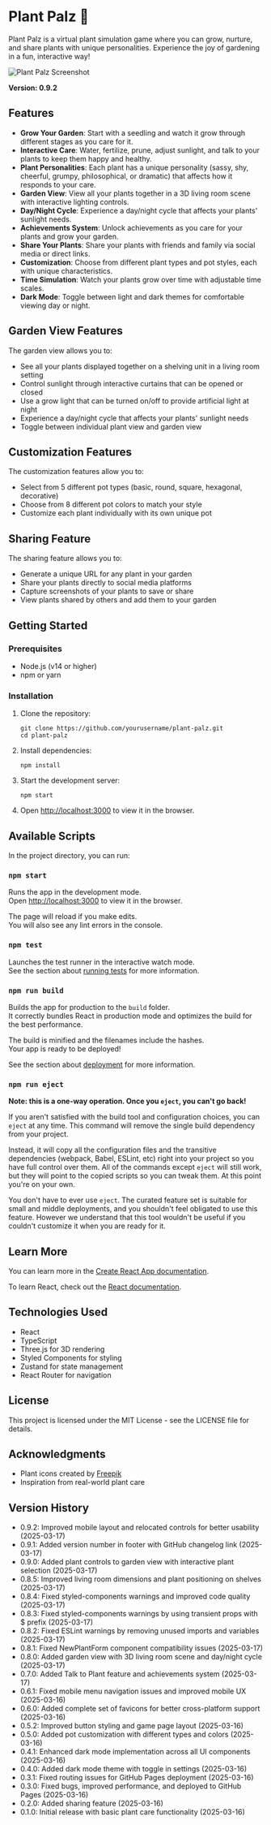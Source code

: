 # Plant Palz 🌱

Plant Palz is a virtual plant simulation game where you can grow, nurture, and share plants with unique personalities. Experience the joy of gardening in a fun, interactive way!

![Plant Palz Screenshot](public/screenshot.png)

**Version: 0.9.2**

## Features

- **Grow Your Garden**: Start with a seedling and watch it grow through different stages as you care for it.
- **Interactive Care**: Water, fertilize, prune, adjust sunlight, and talk to your plants to keep them happy and healthy.
- **Plant Personalities**: Each plant has a unique personality (sassy, shy, cheerful, grumpy, philosophical, or dramatic) that affects how it responds to your care.
- **Garden View**: View all your plants together in a 3D living room scene with interactive lighting controls.
- **Day/Night Cycle**: Experience a day/night cycle that affects your plants' sunlight needs.
- **Achievements System**: Unlock achievements as you care for your plants and grow your garden.
- **Share Your Plants**: Share your plants with friends and family via social media or direct links.
- **Customization**: Choose from different plant types and pot styles, each with unique characteristics.
- **Time Simulation**: Watch your plants grow over time with adjustable time scales.
- **Dark Mode**: Toggle between light and dark themes for comfortable viewing day or night.

## Garden View Features

The garden view allows you to:

- See all your plants displayed together on a shelving unit in a living room setting
- Control sunlight through interactive curtains that can be opened or closed
- Use a grow light that can be turned on/off to provide artificial light at night
- Experience a day/night cycle that affects your plants' sunlight needs
- Toggle between individual plant view and garden view

## Customization Features

The customization features allow you to:

- Select from 5 different pot types (basic, round, square, hexagonal, decorative)
- Choose from 8 different pot colors to match your style
- Customize each plant individually with its own unique pot

## Sharing Feature

The sharing feature allows you to:

- Generate a unique URL for any plant in your garden
- Share your plants directly to social media platforms
- Capture screenshots of your plants to save or share
- View plants shared by others and add them to your garden

## Getting Started

### Prerequisites

- Node.js (v14 or higher)
- npm or yarn

### Installation

1. Clone the repository:
   ```
   git clone https://github.com/yourusername/plant-palz.git
   cd plant-palz
   ```

2. Install dependencies:
   ```
   npm install
   ```

3. Start the development server:
   ```
   npm start
   ```

4. Open [http://localhost:3000](http://localhost:3000) to view it in the browser.

## Available Scripts

In the project directory, you can run:

### `npm start`

Runs the app in the development mode.\
Open [http://localhost:3000](http://localhost:3000) to view it in the browser.

The page will reload if you make edits.\
You will also see any lint errors in the console.

### `npm test`

Launches the test runner in the interactive watch mode.\
See the section about [running tests](https://facebook.github.io/create-react-app/docs/running-tests) for more information.

### `npm run build`

Builds the app for production to the `build` folder.\
It correctly bundles React in production mode and optimizes the build for the best performance.

The build is minified and the filenames include the hashes.\
Your app is ready to be deployed!

See the section about [deployment](https://facebook.github.io/create-react-app/docs/deployment) for more information.

### `npm run eject`

**Note: this is a one-way operation. Once you `eject`, you can't go back!**

If you aren't satisfied with the build tool and configuration choices, you can `eject` at any time. This command will remove the single build dependency from your project.

Instead, it will copy all the configuration files and the transitive dependencies (webpack, Babel, ESLint, etc) right into your project so you have full control over them. All of the commands except `eject` will still work, but they will point to the copied scripts so you can tweak them. At this point you're on your own.

You don't have to ever use `eject`. The curated feature set is suitable for small and middle deployments, and you shouldn't feel obligated to use this feature. However we understand that this tool wouldn't be useful if you couldn't customize it when you are ready for it.

## Learn More

You can learn more in the [Create React App documentation](https://facebook.github.io/create-react-app/docs/getting-started).

To learn React, check out the [React documentation](https://reactjs.org/).

## Technologies Used

- React
- TypeScript
- Three.js for 3D rendering
- Styled Components for styling
- Zustand for state management
- React Router for navigation

## License

This project is licensed under the MIT License - see the LICENSE file for details.

## Acknowledgments

- Plant icons created by [Freepik](https://www.freepik.com)
- Inspiration from real-world plant care

## Version History

- 0.9.2: Improved mobile layout and relocated controls for better usability (2025-03-17)
- 0.9.1: Added version number in footer with GitHub changelog link (2025-03-17)
- 0.9.0: Added plant controls to garden view with interactive plant selection (2025-03-17)
- 0.8.5: Improved living room dimensions and plant positioning on shelves (2025-03-17)
- 0.8.4: Fixed styled-components warnings and improved code quality (2025-03-17)
- 0.8.3: Fixed styled-components warnings by using transient props with $ prefix (2025-03-17)
- 0.8.2: Fixed ESLint warnings by removing unused imports and variables (2025-03-17)
- 0.8.1: Fixed NewPlantForm component compatibility issues (2025-03-17)
- 0.8.0: Added garden view with 3D living room scene and day/night cycle (2025-03-17)
- 0.7.0: Added Talk to Plant feature and achievements system (2025-03-17)
- 0.6.1: Fixed mobile menu navigation issues and improved mobile UX (2025-03-16)
- 0.6.0: Added complete set of favicons for better cross-platform support (2025-03-16)
- 0.5.2: Improved button styling and game page layout (2025-03-16)
- 0.5.0: Added pot customization with different types and colors (2025-03-16)
- 0.4.1: Enhanced dark mode implementation across all UI components (2025-03-16)
- 0.4.0: Added dark mode theme with toggle in settings (2025-03-16)
- 0.3.1: Fixed routing issues for GitHub Pages deployment (2025-03-16)
- 0.3.0: Fixed bugs, improved performance, and deployed to GitHub Pages (2025-03-16)
- 0.2.0: Added sharing feature (2025-03-16)
- 0.1.0: Initial release with basic plant care functionality (2025-03-16)
